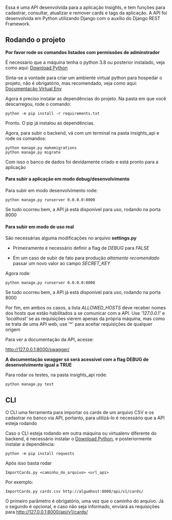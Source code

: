Essa é uma API desenvolvida para a aplicação Insights, e tem funções para cadastrar, consultar, atualizar e remover cards e tags da aplicação. A API foi desenvolvida em Python utilizando Django com o auxílio do Django REST Framework.

## Rodando o projeto

**Por favor rode os comandos listados com permissões de adminstrador**

É necessário que a máquina tenha o python 3.8 ou posterior instalado, veja como aqui:
[Download Python](https://www.python.org/downloads/)

Sinta-se a vontade para criar um ambiente virtual python para hospedar o projeto, não é obrigatório, mas recomendado, veja como aqui:
[Documentação Virtual Env](https://docs.python.org/pt-br/3/library/venv.html)

Agora é preciso instalar as dependências do projeto.
Na pasta em que você descarregou, rode o comando:
```
python -m pip install -r requirements.txt
```

Pronto. O pip já instalou as dependências.

Agora, para subir o backend, vá com um terminal na pasta insights_api e rode os comandos:
```
python manage.py makemigrations
python manage.py migrate
```

Com isso o banco de dados foi devidamente criado e está pronto para a aplicação

#### Para subir a aplicação em modo debug/desenvolvimento

Para subir em modo desenvolvimento rode:
```
python manage.py runserver 0.0.0.0:8000
```

Se tudo ocorreu bem, a API já está disponível para uso, rodando na porta 8000

#### Para subir em modo de uso real

São necessárias alguma modificações no arquivo **settings.py**

- Primeiramente é necessário definir a flag de *DEBUG* para *FALSE*

- Em um caso de subir de fato para produção *altamente recomendado* passar um novo valor ao campo *SECRET_KEY*

Agora rode:
```
python manage.py runserver 0.0.0.0:8000
```

Se tudo ocorreu bem, a API já está disponível para uso, rodando na porta 8000

Por fim, em ambos os casos, a lista *ALLOWED_HOSTS* deve receber nomes dos hosts que estão habilitados a se comunicar com a API. Use *'127.0.0.1'* e *'localhost'* se as requisições vierem apenas da própria máquina, mas como se trata de uma API web, use '*' para aceitar requisições de qualquer origem

Para ver a documentação da API, acesse:

http://127.0.0.1:8000/swagger/

**A documentação swagger só será acessível com a flag DEBUG de desenvolvimento igual a TRUE**

Para rodar os testes, na pasta insights_api rode:
```
python manage.py test
```

## CLI

O CLI uma ferramenta para importar os cards de um arquivo CSV e os cadastrar no banco via API, portanto, para utilizá-lo é necessário que a API esteja rodando

Caso o CLI esteja rodando em outra máquina ou virtualenv diferente do backend, é necessário instalar o [Download Python](https://www.python.org/downloads/), e posteriormente instalar a dependência:
```
python -m pip install requests
```

Após isso basta rodar 
```
ImportCards.py <caminho_do_arquivo> <url_api>
```

Por exemplo:
```
ImportCards.py cards.csv http://algumhost:8000/api/v1/cards/
```

O primeiro parâmetro é obrigatório, uma vez que o caminho do arquivo. Já o segundo é opcional, e caso não seja informado, enviará as requisições para http://127.0.0.1:8000/api/v1/cards/